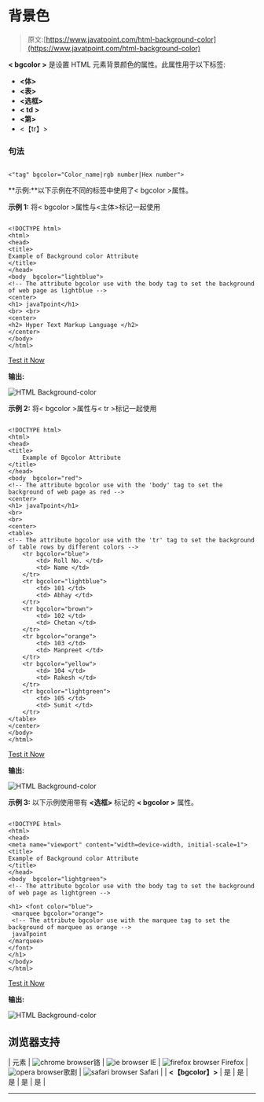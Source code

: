 # 背景色

> 原文:[https://www.javatpoint.com/html-background-color](https://www.javatpoint.com/html-background-color)

**< bgcolor >** 是设置 HTML 元素背景颜色的属性。此属性用于以下标签:

*   **<体>**
*   **<表>**
*   **<选框>**
*   **< td >**
*   **<第>**
*   <【tr】>

### 句法

```

<"tag" bgcolor="Color_name|rgb number|Hex number">

```

**示例:**以下示例在不同的标签中使用了< bgcolor >属性。

**示例 1:** 将< bgcolor >属性与<主体>标记一起使用

```

<!DOCTYPE html>  
<html>   
<head>  
<title>  
Example of Background color Attribute  
</title>  
</head>  
<body  bgcolor="lightblue"> 
<!-- The attribute bgcolor use with the body tag to set the background of web page as lightblue --> 
<center>  
<h1> javaTpoint</h1>    
<br> <br>
<center>
<h2> Hyper Text Markup Language </h2>  
</center>  
</body>  
</html>

```

[Test it Now](https://www.javatpoint.com/oprweb/test.jsp?filename=html-background-color)

**输出:**

![HTML Background-color](../Images/52c617d2b643a5d2034a2210e40d210d.png)

**示例 2:** 将< bgcolor >属性与< tr >标记一起使用

```

<!DOCTYPE html>  
<html>   
<head>  
<title>  
    Example of Bgcolor Attribute  
</title>  
</head>  
<body  bgcolor="red"> 
<!-- The attribute bgcolor use with the 'body' tag to set the background of web page as red --> 
<center>  
<h1> javaTpoint</h1>    
<br>
<br>
<center>
<table>
<!-- The attribute bgcolor use with the 'tr' tag to set the background of table rows by different colors --> 
	<tr bgcolor="blue">
		<td> Roll No. </td>
		<td> Name </td>
	</tr>
	<tr bgcolor="lightblue">
		<td> 101 </td>
		<td> Abhay </td>
	</tr>
	<tr bgcolor="brown">
		<td> 102 </td>
		<td> Chetan </td>
	</tr>
	<tr bgcolor="orange">
		<td> 103 </td>
		<td> Manpreet </td>
	</tr>
	<tr bgcolor="yellow">
		<td> 104 </td>
		<td> Rakesh </td>
	</tr>
	<tr bgcolor="lightgreen">
		<td> 105 </td>
		<td> Sumit </td>
	</tr>
</table>
</center>  
</body>  
</html>

```

[Test it Now](https://www.javatpoint.com/oprweb/test.jsp?filename=html-background-color2)

**输出:**

![HTML Background-color](../Images/695ea32ecebfe2be7aedf00ea30ad508.png)

**示例 3:** 以下示例使用带有 **<选框>** 标记的 **< bgcolor >** 属性。

```

<!DOCTYPE html>  
<html>   
<head>  
<meta name="viewport" content="width=device-width, initial-scale=1"> 
<title>  
Example of Background color Attribute  
</title>  
</head>  
<body  bgcolor="lightgreen"> 
<!-- The attribute bgcolor use with the body tag to set the background of web page as lightgreen --> 

<h1> <font color="blue">
 <marquee bgcolor="orange"> 
 <!-- The attribute bgcolor use with the marquee tag to set the background of marquee as orange --> 
 javaTpoint
</marquee>  
</font>
</h1> 
</body>  
</html>

```

[Test it Now](https://www.javatpoint.com/oprweb/test.jsp?filename=html-background-color3)

**输出:**

![HTML Background-color](../Images/ff8c934d4de2ab722a18fdaf592093af.png)

## 浏览器支持

| 元素 | ![chrome browser](../Images/4fbdc93dc2016c5049ed108e7318df19.png)铬 | ![ie browser](../Images/83dd23df1fe8373fd5bf054b2c1dd88b.png) IE | ![firefox browser](../Images/4f001fff393888a8a807ed29b28145d1.png) Firefox | ![opera browser](../Images/6cad4a592cc69a052056a0577b4aac65.png)歌剧 | ![safari browser](../Images/a0f6a9711a92203c5dc5c127fe9c9fca.png) Safari |
| **<【bgcolor】>** | 是 | 是 | 是 | 是 | 是 |

* * *